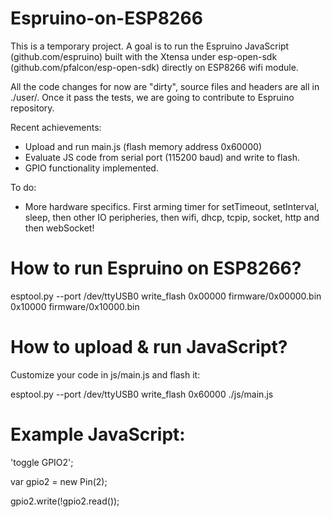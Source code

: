 # Espruino-on-ESP8266
This is a temporary project. A goal is to run the Espruino JavaScript (github.com/espruino) built with the Xtensa under esp-open-sdk (github.com/pfalcon/esp-open-sdk) directly on ESP8266 wifi module.

All the code changes for now are "dirty", source files and headers are all in ./user/. Once it pass the tests, we are going to contribute to Espruino repository.

Recent achievements:
- Upload and run main.js (flash memory address 0x60000)
- Evaluate JS code from serial port (115200 baud) and write to flash.
- GPIO functionality implemented.

To do:
- More hardware specifics. First arming timer for setTimeout, setInterval, sleep, then other IO peripheries, then wifi, dhcp, tcpip, socket, http and then webSocket!

# How to run Espruino on ESP8266?
esptool.py --port /dev/ttyUSB0 write_flash 0x00000 firmware/0x00000.bin 0x10000 firmware/0x10000.bin

# How to upload & run JavaScript?
Customize your code in js/main.js and flash it:

esptool.py --port /dev/ttyUSB0 write_flash 0x60000 ./js/main.js

# Example JavaScript:
'toggle GPIO2';

var gpio2 = new Pin(2);

gpio2.write(!gpio2.read());
